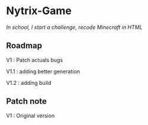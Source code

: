 # Nytrix-Game
*In school, I start a challenge, recode Minecraft in HTML*

## Roadmap
V1 : Patch actuals bugs

V1.1 : adding better generation

V1.2 : adding build

## Patch note 
V1 : Original version
